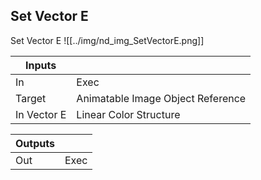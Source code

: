 ## Set Vector E
Set Vector E
![[../img/nd_img_SetVectorE.png]]

|Inputs||
|--|--|
| In | Exec |
| Target | Animatable Image Object Reference |
| In Vector E | Linear Color Structure |

|Outputs||
|--|--|
| Out | Exec |
